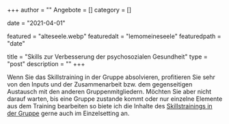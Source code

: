 +++
author = ""
Angebote = []
category = []

date = "2021-04-01"

featured = "alteseele.webp"
featuredalt = "lemomeineseele"
featuredpath = "date"


title = "Skills zur Verbesserung der psychosozialen Gesundheit"
type = "post"
description = ""
+++


Wenn Sie das Skillstraining in der Gruppe absolvieren, profitieren Sie sehr von den Inputs und der Zusammenarbeit bzw. dem gegenseitigen Austausch mit den anderen Gruppenmitgliedern. Möchten Sie aber nicht darauf warten, bis eine Gruppe zustande kommt oder nur einzelne Elemente aus dem Training bearbeiten so biete ich die Inhalte des [Skillstrainings in der Gruppe](/skillstraining) gerne auch im Einzelsetting an.

